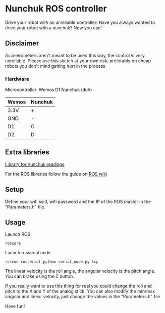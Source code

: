# Nunchuk ROS controller
Drive your robot with an unreliable controller!
Have you always wanted to drive your robot with a nunchuk? Now you can!

## Disclaimer
Accelerometers aren't meant to be used this way, the control is very unreliable.
Please use this sketch at your own risk, preferably on cheap robots you don't mind getting hurt in the process.

### Hardware
Microcontroller: Wemos D1
Nunchuk (duh)

| Wemos | Nunchuk |
|-------|---------|
| 3.3V  | +       |
| GND   | -       |
| D1    | C       |
| D2    | D       |

## Extra libraries
[Library for nunchuk readings](https://github.com/infusion/Fritzing/blob/master/Nunchuk/Nunchuk.h)

For the ROS libraries follow the guide on [ROS wiki](http://wiki.ros.org/rosserial_arduino/Tutorials/Arduino%20IDE%20Setup)

## Setup
Define your wifi ssid, wifi password and the IP of the ROS master in the "Parameters.h" file.

## Usage
Launch ROS
``` 
roscore 
```
Launch rosserial node
``` 
rosrun rosserial_python serial_node.py tcp
```

The linear velocity is the roll angle, the angular velocity is the pitch angle.
You can brake using the Z button.

If you really want to use this thing for real you could change the roll and pitch to the X and Y of the analog stick.
You can also modify the min/max angular and linear velocity, just change the values in the "Parameters.h" file

Have fun!

